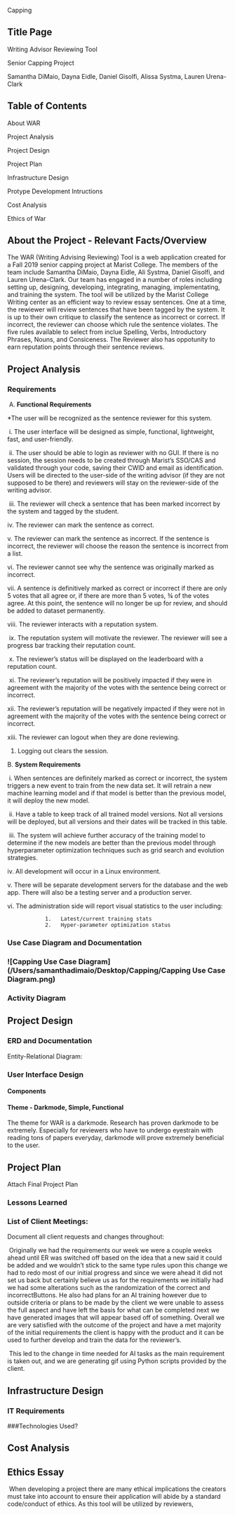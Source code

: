 Capping

## Title Page

Writing Advisor Reviewing Tool 

Senior Capping Project 

Samantha DiMaio, Dayna Eidle, Daniel Gisolfi, Alissa Systma, Lauren Urena-Clark

## Table of Contents

About WAR

Project Analysis

Project Design

Project Plan

Infrastructure Design

Protype Development Intructions

Cost Analysis

Ethics of War

## About the Project - Relevant Facts/Overview 

The WAR (Writing Advising Reviewing) Tool is a web application created for a Fall 2019 senior capping project at Marist College. The members of the team include Samantha DiMaio, Dayna Eidle, Ali Systma, Daniel Gisolfi, and Lauren Urena-Clark. Our team has engaged in a number of roles including setting up, designing, developing, integrating, managing, implementating, and training the system. The tool will be utilized by the Marist College Writing center as an efficient way to review essay sentences. One at a time, the rewiewer will review sentences that have been tagged by the system. It is up to their own critique to classify the sentence as incorrect or correct. If incorrect, the reviewer can choose which rule the sentence violates. The five rules available to select from inclue Spelling, Verbs, Introductory Phrases, Nouns, and Consiceness. The Reviewer also has oppotunity to earn reputation points through their sentence reviews.

## Project Analysis

### Requirements

​	A.  **Functional Requirements**

*The user will be recognized as the sentence reviewer for this system. 

​        i.     The user interface will be designed as simple, functional, lightweight, fast, and user-friendly. 

​       ii.     The user should be able to login as reviewer with no GUI. If there is no session, the session needs to be created through Marist’s SSO/CAS and validated through your code, saving their CWID and email as identification. Users will be directed to the user-side of the writing advisor (if they are not supposed to be there) and reviewers will stay on the reviewer-side of the writing advisor.

​      iii.     The reviewer will check a sentence that has been marked incorrect by the system and tagged by the student.

  iv.     The reviewer can mark the sentence as correct.

   v.     The reviewer can mark the sentence as incorrect. If the sentence is incorrect, the reviewer will choose the reason the sentence is incorrect from a list. 

  vi.     The reviewer cannot see why the sentence was originally marked as incorrect.

 vii.     A sentence is definitively marked as correct or incorrect if there are only 5 votes that all agree or, if there are more than 5 votes, ¾ of the votes agree. At this point, the sentence will no longer be up for review, and should be added to dataset permanently.

viii.     The reviewer interacts with a reputation system.

​     ix.     The reputation system will motivate the reviewer. The reviewer will see a progress bar tracking their reputation count.

​    x.     The reviewer’s status will be displayed on the leaderboard with a reputation count. 

​      xi.     The reviewer’s reputation will be positively impacted if they were in agreement with the majority of the votes with the sentence being correct or incorrect.

  xii.     The reviewer’s reputation will be negatively impacted if they were not in agreement with the majority of the votes with the sentence being correct or incorrect.

  xiii.     The reviewer can logout when they are done reviewing.

1.   Logging out clears the session.

B.  **System Requirements** 

​		 i.     When sentences are definitely marked as correct or incorrect, the system triggers a new event to train from the new data set. It will retrain a new machine learning model and if that model is better than the previous model, it will deploy the new model.

​       ii.     Have a table to keep track of all trained model versions. Not all versions will be deployed, but all versions and their dates will be tracked in this table.

​      iii.     The system will achieve further accuracy of the training model to determine if the new models are better than the previous model through hyperparameter optimization techniques such as grid search and evolution strategies. 

   iv.     All development will occur in a Linux environment.

   v.     There will be separate development servers for the database and the web app. There will also be a testing server and a production server.

 vi.     The administration side will report visual statistics to the user including:

				1.   Latest/current training stats
   				2.   Hyper-parameter optimization status

### Use Case Diagram and Documentation

### ![Capping Use Case Diagram](/Users/samanthadimaio/Desktop/Capping/Capping Use Case Diagram.png)

### Activity Diagram

## Project Design

### ERD and Documentation 

Entity-Relational Diagram: 

### User Interface Design

#### Components

#### Theme - Darkmode, Simple, Functional

The theme for WAR is a darkmode. Research has proven darkmode to be extremely. Especially for reviewers who have to undergo eyestrain with reading tons of papers everyday, darkmode will prove extremely beneficial to the user. 

## Project Plan  

Attach Final Project Plan 



### Lessons Learned 

### List of Client Meetings: 



Document all client requests and changes throughout: 

​	Originally we had the requirements our week we were a couple weeks ahead until ER was switched off based on the idea that a new said it could be added and we wouldn’t stick to the same type rules upon this change we had to redo most of our initial progress and since we were ahead it did not set us back but certainly believe us as for the requirements we initially had we had some alterations such as the randomization of the correct and incorrectButtons. He also had plans for an AI training however due to outside criteria or plans to be made by the client we were unable to assess the full aspect and have left the basis for what can be completed next we have generated images that will appear based off of something. Overall we are very satisfied with the outcome of the project and have a met majority of the initial requirements the client is happy with the product and it can be used to further develop and train the data for the reviewer’s. 

​	This led to the change in time needed for AI tasks as the main requirement is taken out, and we are generating gif using Python scripts provided by the client. 

## Infrastructure Design

### IT Requirements

###Technologies Used?

## Cost Analysis 

## Ethics Essay

​	When developing a project there are many ethical implications the creators must take into account to ensure their application will abide by a standard code/conduct of ethics. As this tool will be utilized by reviewers, 











